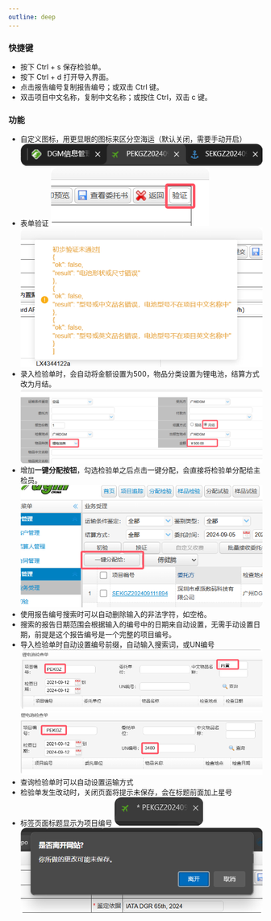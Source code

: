 ```yaml
---
outline: deep
---
```


### 快捷键

- 按下 Ctrl + s 保存检验单。
- 按下 Ctrl + d 打开导入界面。
- 点击报告编号复制报告编号；或双击 Ctrl 键。
- 双击项目中文名称，复制中文名称；或按住 Ctrl，双击 c 键。

### 功能

- 自定义图标，用更显眼的图标来区分空海运（默认关闭，需要手动开启）
![alt text](./assets/custom_icon.png)
- 表单验证
![alt text](./assets/verify.png)
![alt text](./assets/verify-result.png)
- 录入检验单时，会自动将金额设置为500，物品分类设置为锂电池，结算方式改为月结。
![alt text](./assets/entrust-main.png)
- 增加**一键分配按钮**，勾选检验单之后点击一键分配，会直接将检验单分配给主检员。
![alt text](./assets/entrust.png)
- 使用报告编号搜索时可以自动删除输入的非法字符，如空格。
- 搜索的报告日期范围会根据输入的编号中的日期来自动设置，无需手动设置日期，前提是这个报告编号是一个完整的项目编号。
- 导入检验单时自动设置编号前缀，自动输入搜索词，或UN编号
![alt text](./assets/import-1.png)
![alt text](./assets/import-2.png)
- 查询检验单时可以自动设置运输方式
- 检验单发生改动时，关闭页面将提示未保存，会在标题前面加上星号
- 标签页面标题显示为项目编号
![alt text](./assets/save-hint.png)
![alt text](./assets/prevent-close.png)

